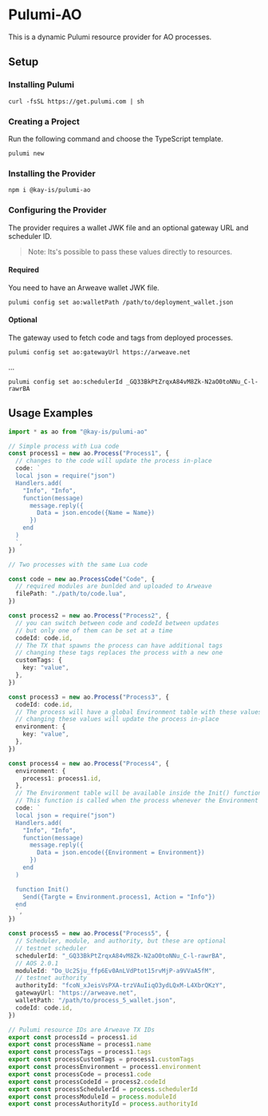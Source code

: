 # Pulumi-AO

This is a dynamic Pulumi resource provider for AO processes.

## Setup

### Installing Pulumi

    curl -fsSL https://get.pulumi.com | sh

### Creating a Project

Run the following command and choose the TypeScript template.

    pulumi new

### Installing the Provider

    npm i @kay-is/pulumi-ao

### Configuring the Provider

The provider requires a wallet JWK file and an optional gateway URL and scheduler ID.

> Note: Its's possible to pass these values directly to resources.

#### Required

You need to have an Arweave wallet JWK file.

    pulumi config set ao:walletPath /path/to/deployment_wallet.json

#### Optional

The gateway used to fetch code and tags from deployed processes.

    pulumi config set ao:gatewayUrl https://arweave.net

...

    pulumi config set ao:schedulerId _GQ33BkPtZrqxA84vM8Zk-N2aO0toNNu_C-l-rawrBA

## Usage Examples

```typescript
import * as ao from "@kay-is/pulumi-ao"

// Simple process with Lua code
const process1 = new ao.Process("Process1", {
  // changes to the code will update the process in-place
  code: `
  local json = require("json")
  Handlers.add(
    "Info", "Info",
    function(message)
      message.reply({
        Data = json.encode({Name = Name})
      })
    end
  )
  `,
})

// Two processes with the same Lua code

const code = new ao.ProcessCode("Code", {
  // required modules are bunlded and uploaded to Arweave
  filePath: "./path/to/code.lua",
})

const process2 = new ao.Process("Process2", {
  // you can switch between code and codeId between updates
  // but only one of them can be set at a time
  codeId: code.id,
  // The TX that spawns the process can have additional tags
  // changing these tags replaces the process with a new one
  customTags: {
    key: "value",
  },
})

const process3 = new ao.Process("Process3", {
  codeId: code.id,
  // The process will have a global Environment table with these values
  // changing these values will update the process in-place
  environment: {
    key: "value",
  },
})

const process4 = new ao.Process("Process4", {
  environment: {
    process1: process1.id,
  },
  // The Environment table will be available inside the Init() function.
  // This function is called when the process whenever the Environment is created or updated.
  code: `
  local json = require("json")
  Handlers.add(
    "Info", "Info",
    function(message)
      message.reply({
        Data = json.encode({Environment = Environment})
      })
    end
  )

  function Init()
    Send({Targte = Environment.process1, Action = "Info"})
  end
  `,
})

const process5 = new ao.Process("Process5", {
  // Scheduler, module, and authority, but these are optional
  // testnet scheduler
  schedulerId: "_GQ33BkPtZrqxA84vM8Zk-N2aO0toNNu_C-l-rawrBA",
  // AOS 2.0.1
  moduleId: "Do_Uc2Sju_ffp6Ev0AnLVdPtot15rvMjP-a9VVaA5fM",
  // testnet authority
  authorityId: "fcoN_xJeisVsPXA-trzVAuIiqO3ydLQxM-L4XbrQKzY",
  gatewayUrl: "https://arweave.net",
  walletPath: "/path/to/process_5_wallet.json",
  codeId: code.id,
})

// Pulumi resource IDs are Arweave TX IDs
export const processId = process1.id
export const processName = process1.name
export const processTags = process1.tags
export const processCustomTags = process1.customTags
export const processEnvironment = process1.environment
export const processCode = process1.code
export const processCodeId = process2.codeId
export const processSchedulerId = process.schedulerId
export const processModuleId = process.moduleId
export const processAuthorityId = process.authorityId
```
